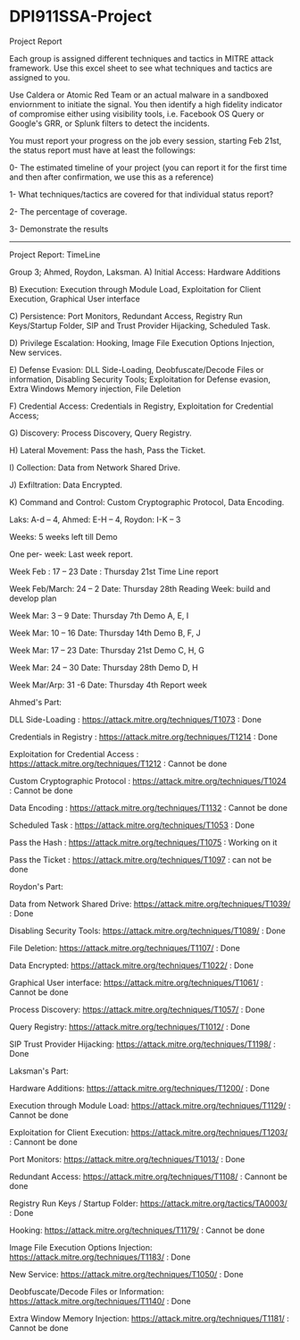 # DPI911SSA-Project
Project Report

Each group is assigned different techniques and tactics in MITRE attack framework. Use this excel sheet to see what techniques and tactics are assigned to you. 

Use Caldera or Atomic Red Team or an actual malware in a sandboxed enviornment to initiate the signal. You then identify a high fidelity indicator of compromise either using visibility tools, i.e. Facebook OS Query or Google's GRR, or Splunk filters to detect the incidents. 

You must report your progress on the job every session, starting Feb 21st, the status report must have at least the followings:

0- The estimated timeline of your project (you can report it for the first time and then after confirmation, we use this as a reference)

1-  What techniques/tactics are covered for that individual status report?

2- The percentage of coverage. 

3- Demonstrate the results

-----------------------------------------------------------------------------------------------------------------

Project Report: TimeLine

Group 3; Ahmed, Roydon, Laksman.
A)	 Initial Access: Hardware Additions

B)	 Execution: Execution through Module Load, Exploitation for Client Execution, Graphical User interface

C)	Persistence:  Port Monitors, Redundant Access, Registry Run Keys/Startup Folder, SIP and Trust Provider 
Hijacking, Scheduled Task.

D)	 Privilege Escalation: Hooking, Image File Execution Options Injection, New services.

E)	 Defense Evasion: DLL Side-Loading, Deobfuscate/Decode Files or information, Disabling Security Tools; 
Exploitation for Defense evasion, Extra Windows Memory injection, File Deletion

F)	Credential Access: Credentials in Registry, Exploitation for Credential Access;

G)	 Discovery: Process Discovery, Query Registry.

H)	 Lateral Movement: Pass the hash, Pass the Ticket.

I)	 Collection: Data from Network Shared Drive.

J)	 Exfiltration: Data Encrypted.

K)	 Command and Control: Custom Cryptographic Protocol, Data Encoding.  

Laks: A-d – 4, Ahmed: E-H – 4, Roydon: I-K – 3

Weeks: 5 weeks left till Demo 

One per- week: Last week report. 

Week Feb : 17 – 23	Date : Thursday 21st  	Time Line report

Week Feb/March: 24 – 2	Date: Thursday 28th	Reading Week: build and develop plan

Week Mar: 3 – 9	Date: Thursday 7th	Demo A, E, I

Week Mar: 10 – 16	Date: Thursday 14th	Demo B, F, J

Week Mar: 17 – 23	Date: Thursday 21st	Demo C, H, G

Week Mar: 24 – 30	Date: Thursday 28th	Demo D, H

Week Mar/Arp: 31 -6	Date: Thursday 4th	Report week



Ahmed's Part: 

DLL Side-Loading : https://attack.mitre.org/techniques/T1073 : Done

Credentials in Registry : https://attack.mitre.org/techniques/T1214 : Done

Exploitation for Credential Access : https://attack.mitre.org/techniques/T1212 : Cannot be done

Custom Cryptographic Protocol : https://attack.mitre.org/techniques/T1024 : Cannot be done

Data Encoding : https://attack.mitre.org/techniques/T1132 : Cannot be done

Scheduled Task : https://attack.mitre.org/techniques/T1053 : Done

Pass the Hash : https://attack.mitre.org/techniques/T1075 : Working on it

Pass the Ticket : https://attack.mitre.org/techniques/T1097 : can not be done

Roydon's Part:

Data from Network Shared Drive: https://attack.mitre.org/techniques/T1039/ : Done

Disabling Security Tools: https://attack.mitre.org/techniques/T1089/ : Done

File Deletion: https://attack.mitre.org/techniques/T1107/ : Done

Data Encrypted: https://attack.mitre.org/techniques/T1022/ : Done

Graphical User interface: https://attack.mitre.org/techniques/T1061/ : Cannot be done

Process Discovery: https://attack.mitre.org/techniques/T1057/ : Done

Query Registry: https://attack.mitre.org/techniques/T1012/ : Done

SIP Trust Provider Hijacking: https://attack.mitre.org/techniques/T1198/ : Done

Laksman's Part: 

Hardware Additions: https://attack.mitre.org/techniques/T1200/ : Done

Execution through Module Load: https://attack.mitre.org/techniques/T1129/ : Cannot be done

Exploitation for Client Execution: https://attack.mitre.org/techniques/T1203/ : Cannont be done

Port Monitors: https://attack.mitre.org/techniques/T1013/ : Done

Redundant Access: https://attack.mitre.org/techniques/T1108/ : Cannont be done

Registry Run Keys / Startup Folder: https://attack.mitre.org/tactics/TA0003/ : Done

Hooking: https://attack.mitre.org/techniques/T1179/ : Cannot be done

Image File Execution Options Injection: https://attack.mitre.org/techniques/T1183/ : Done

New Service: https://attack.mitre.org/techniques/T1050/ : Done

Deobfuscate/Decode Files or Information: https://attack.mitre.org/techniques/T1140/ : Done

Extra Window Memory Injection: https://attack.mitre.org/techniques/T1181/ : Cannot be done
 






